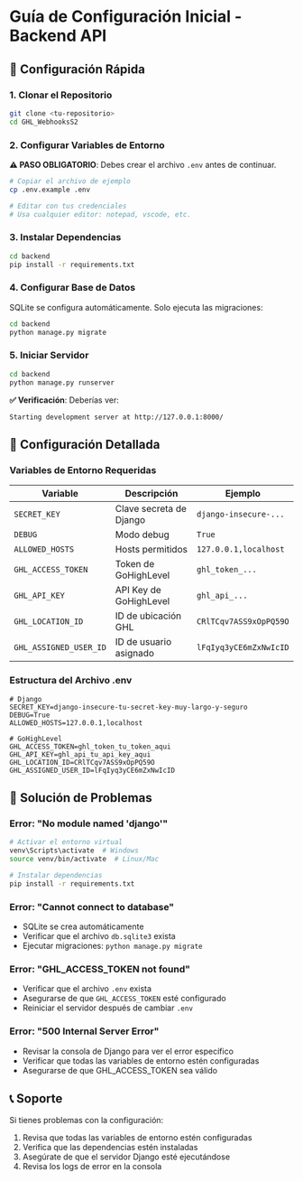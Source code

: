 # Guía de Configuración Inicial - Backend API

## 🚀 Configuración Rápida

### 1. Clonar el Repositorio
```bash
git clone <tu-repositorio>
cd GHL_WebhooksS2
```

### 2. Configurar Variables de Entorno
**⚠️ PASO OBLIGATORIO**: Debes crear el archivo `.env` antes de continuar.

```bash
# Copiar el archivo de ejemplo
cp .env.example .env

# Editar con tus credenciales
# Usa cualquier editor: notepad, vscode, etc.
```

### 3. Instalar Dependencias
```bash
cd backend
pip install -r requirements.txt
```

### 4. Configurar Base de Datos
SQLite se configura automáticamente. Solo ejecuta las migraciones:
```bash
cd backend
python manage.py migrate
```

### 5. Iniciar Servidor
```bash
cd backend
python manage.py runserver
```

**✅ Verificación**: Deberías ver:
```
Starting development server at http://127.0.0.1:8000/
```

## 🔧 Configuración Detallada

### Variables de Entorno Requeridas

| Variable | Descripción | Ejemplo |
|----------|-------------|---------|
| `SECRET_KEY` | Clave secreta de Django | `django-insecure-...` |
| `DEBUG` | Modo debug | `True` |
| `ALLOWED_HOSTS` | Hosts permitidos | `127.0.0.1,localhost` |
| `GHL_ACCESS_TOKEN` | Token de GoHighLevel | `ghl_token_...` |
| `GHL_API_KEY` | API Key de GoHighLevel | `ghl_api_...` |
| `GHL_LOCATION_ID` | ID de ubicación GHL | `CRlTCqv7ASS9xOpPQ59O` |
| `GHL_ASSIGNED_USER_ID` | ID de usuario asignado | `lFqIyq3yCE6mZxNwIcID` |

### Estructura del Archivo .env
```env
# Django
SECRET_KEY=django-insecure-tu-secret-key-muy-largo-y-seguro
DEBUG=True
ALLOWED_HOSTS=127.0.0.1,localhost

# GoHighLevel
GHL_ACCESS_TOKEN=ghl_token_tu_token_aqui
GHL_API_KEY=ghl_api_tu_api_key_aqui
GHL_LOCATION_ID=CRlTCqv7ASS9xOpPQ59O
GHL_ASSIGNED_USER_ID=lFqIyq3yCE6mZxNwIcID
```

## 🐛 Solución de Problemas

### Error: "No module named 'django'"
```bash
# Activar el entorno virtual
venv\Scripts\activate  # Windows
source venv/bin/activate  # Linux/Mac

# Instalar dependencias
pip install -r requirements.txt
```

### Error: "Cannot connect to database"
- SQLite se crea automáticamente
- Verificar que el archivo `db.sqlite3` exista
- Ejecutar migraciones: `python manage.py migrate`

### Error: "GHL_ACCESS_TOKEN not found"
- Verificar que el archivo `.env` exista
- Asegurarse de que `GHL_ACCESS_TOKEN` esté configurado
- Reiniciar el servidor después de cambiar `.env`

### Error: "500 Internal Server Error"
- Revisar la consola de Django para ver el error específico
- Verificar que todas las variables de entorno estén configuradas
- Asegurarse de que GHL_ACCESS_TOKEN sea válido

## 📞 Soporte

Si tienes problemas con la configuración:
1. Revisa que todas las variables de entorno estén configuradas
2. Verifica que las dependencias estén instaladas
3. Asegúrate de que el servidor Django esté ejecutándose
4. Revisa los logs de error en la consola
